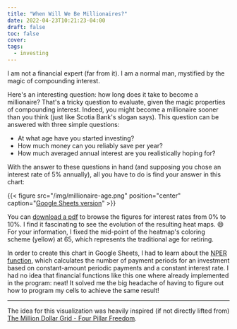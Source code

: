 ```yaml
---
title: "When Will We Be Millionaires?"
date: 2022-04-23T10:21:23-04:00
draft: false
toc: false
cover:
tags:
  - investing
---
```


I am not a financial expert (far from it). I am a normal man, mystified
by the magic of compounding interest.

Here's an interesting question: how long does it take to become a
millionaire? That's a tricky question to evaluate, given the magic
properties of compounding interest. Indeed, you might become a
millionaire sooner than you think (just like Scotia Bank's slogan
says). This question can be answered with three simple questions:

- At what age have you started investing?
- How much money can you reliably save per year?
- How much averaged annual interest are you realistically hoping for?

With the answer to these questions in hand (and supposing you chose an
interest rate of 5% annually), all you have to do is find your answer in
this chart:

{{< figure src="/img/millionaire-age.png" position="center" caption="[Google Sheets version](https://docs.google.com/spreadsheets/d/1IB0ZfB9MXd1muLqLs9iG1o9E4qbSOfsP5hPE61MyOTw/edit?usp=sharing)" >}}

You can [download a pdf](/files/millionaire-age-rates-0-10.pdf) to
browse the figures for interest rates from 0% to 10%. I find it
fascinating to see the evolution of the resulting heat maps. :smile: For
your information, I fixed the mid-point of the heatmap's coloring scheme
(yellow) at 65, which represents the traditional age for retiring.

In order to create this chart in Google Sheets, I had to learn about the
[NPER function](https://support.google.com/docs/answer/3093183?hl=en), which calculates the number of payment periods for an
investment based on constant-amount periodic payments and a constant
interest rate. I had no idea that financial functions like
this one where already implemented in the program: neat! It solved me
the big headache of having to figure out how to program my cells to
achieve the same result!

---
The idea for this visualization was heavily inspired (if not directly lifted
from) [The Million Dollar Grid - Four Pillar
Freedom](https://fourpillarfreedom.com/the-million-dollar-age-grid/).

